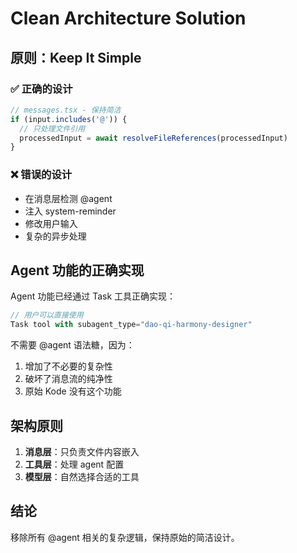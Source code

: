 # Clean Architecture Solution

## 原则：Keep It Simple

### ✅ 正确的设计

```typescript
// messages.tsx - 保持简洁
if (input.includes('@')) {
  // 只处理文件引用
  processedInput = await resolveFileReferences(processedInput)
}
```

### ❌ 错误的设计

- 在消息层检测 @agent
- 注入 system-reminder
- 修改用户输入
- 复杂的异步处理

## Agent 功能的正确实现

Agent 功能已经通过 Task 工具正确实现：

```typescript
// 用户可以直接使用
Task tool with subagent_type="dao-qi-harmony-designer"
```

不需要 @agent 语法糖，因为：
1. 增加了不必要的复杂性
2. 破坏了消息流的纯净性
3. 原始 Kode 没有这个功能

## 架构原则

1. **消息层**：只负责文件内容嵌入
2. **工具层**：处理 agent 配置
3. **模型层**：自然选择合适的工具

## 结论

移除所有 @agent 相关的复杂逻辑，保持原始的简洁设计。